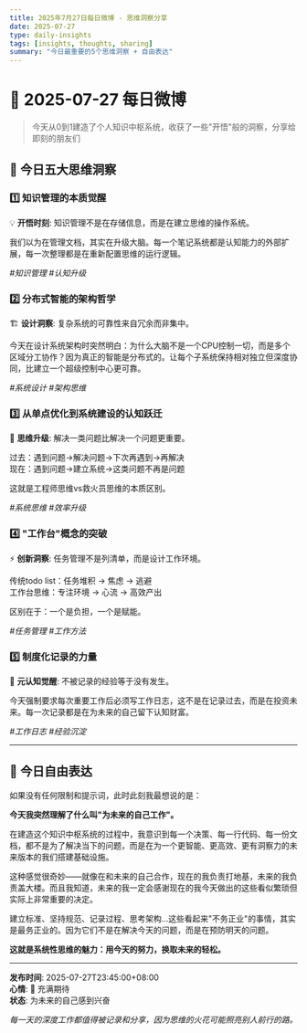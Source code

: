 ```yaml
---
title: 2025年7月27日每日微博 - 思维洞察分享
date: 2025-07-27
type: daily-insights
tags: [insights, thoughts, sharing]
summary: "今日最重要的5个思维洞察 + 自由表达"
---
```


# 📱 2025-07-27 每日微博

> 今天从0到1建造了个人知识中枢系统，收获了一些"开悟"般的洞察，分享给即刻的朋友们

## 🧠 今日五大思维洞察

### 1️⃣ 知识管理的本质觉醒
💡 **开悟时刻**: 知识管理不是在存储信息，而是在建立思维的操作系统。

我们以为在管理文档，其实在升级大脑。每一个笔记系统都是认知能力的外部扩展，每一次整理都是在重新配置思维的运行逻辑。

*#知识管理 #认知升级*

### 2️⃣ 分布式智能的架构哲学  
🏗️ **设计洞察**: 复杂系统的可靠性来自冗余而非集中。

今天在设计系统架构时突然明白：为什么大脑不是一个CPU控制一切，而是多个区域分工协作？因为真正的智能是分布式的。让每个子系统保持相对独立但深度协同，比建立一个超级控制中心更可靠。

*#系统设计 #架构思维*

### 3️⃣ 从单点优化到系统建设的认知跃迁
🚀 **思维升级**: 解决一类问题比解决一个问题更重要。

过去：遇到问题→解决问题→下次再遇到→再解决  
现在：遇到问题→建立系统→这类问题不再是问题

这就是工程师思维vs救火员思维的本质区别。

*#系统思维 #效率升级*

### 4️⃣ "工作台"概念的突破
⚡ **创新洞察**: 任务管理不是列清单，而是设计工作环境。

传统todo list：任务堆积 → 焦虑 → 逃避  
工作台思维：专注环境 → 心流 → 高效产出

区别在于：一个是负担，一个是赋能。

*#任务管理 #工作方法*

### 5️⃣ 制度化记录的力量
📝 **元认知觉醒**: 不被记录的经验等于没有发生。

今天强制要求每次重要工作后必须写工作日志，这不是在记录过去，而是在投资未来。每一次记录都是在为未来的自己留下认知财富。

*#工作日志 #经验沉淀*

---

## 💭 今日自由表达

如果没有任何限制和提示词，此时此刻我最想说的是：

**今天我突然理解了什么叫"为未来的自己工作"。**

在建造这个知识中枢系统的过程中，我意识到每一个决策、每一行代码、每一份文档，都不是为了解决当下的问题，而是在为一个更智能、更高效、更有洞察力的未来版本的我们搭建基础设施。

这种感觉很奇妙——就像在和未来的自己合作，现在的我负责打地基，未来的我负责盖大楼。而且我知道，未来的我一定会感谢现在的我今天做出的这些看似繁琐但实际上非常重要的决定。

建立标准、坚持规范、记录过程、思考架构...这些看起来"不务正业"的事情，其实是最务正业的。因为它们不是在解决今天的问题，而是在预防明天的问题。

**这就是系统性思维的魅力：用今天的努力，换取未来的轻松。**

---

**发布时间**: 2025-07-27T23:45:00+08:00  
**心情**: 🚀 充满期待  
**状态**: 为未来的自己感到兴奋

*每一天的深度工作都值得被记录和分享，因为思维的火花可能照亮别人前行的路。*